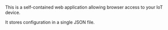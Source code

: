 This is a self-contained web application allowing browser access to your IoT device.

It stores configuration in a single JSON file.
